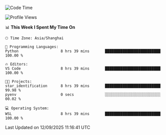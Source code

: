<!--START_SECTION:waka-->
![Code Time](http://img.shields.io/badge/Code%20Time-3%2C106%20hrs%2058%20mins-blue)

![Profile Views](http://img.shields.io/badge/Profile%20Views-35-blue)

📊 **This Week I Spent My Time On** 

```text
🕑︎ Time Zone: Asia/Shanghai

💬 Programming Languages: 
Python                   8 hrs 39 mins       █████████████████████████   100.00 % 

🔥 Editors: 
VS Code                  8 hrs 39 mins       █████████████████████████   100.00 % 

🐱‍💻 Projects: 
star_identification      8 hrs 39 mins       █████████████████████████   99.98 % 
pyenv                    0 secs              ░░░░░░░░░░░░░░░░░░░░░░░░░   00.02 % 

💻 Operating System: 
WSL                      8 hrs 39 mins       █████████████████████████   100.00 % 
```


 Last Updated on 12/09/2025 11:16:41 UTC
<!--END_SECTION:waka-->